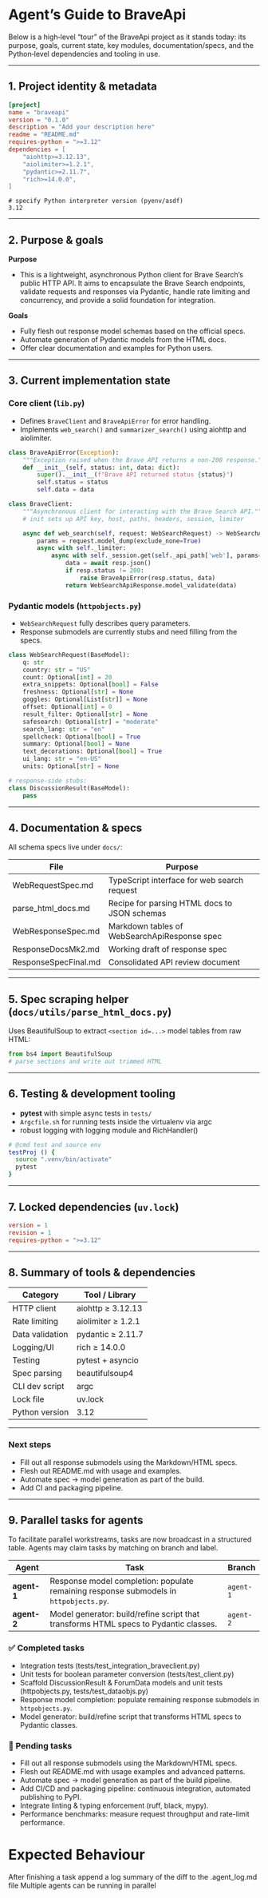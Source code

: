 # Agent’s Guide to BraveApi

Below is a high‑level “tour” of the BraveApi project as it stands today: its purpose, goals, current state, key modules, documentation/specs, and the Python‑level dependencies and tooling in use.

---

## 1. Project identity & metadata

```toml
[project]
name = "braveapi"
version = "0.1.0"
description = "Add your description here"
readme = "README.md"
requires-python = ">=3.12"
dependencies = [
    "aiohttp>=3.12.13",
    "aiolimiter>=1.2.1",
    "pydantic>=2.11.7",
    "rich>=14.0.0",
]
```

```text
# specify Python interpreter version (pyenv/asdf)
3.12
```

---

## 2. Purpose & goals

**Purpose**
- This is a lightweight, asynchronous Python client for Brave Search’s public HTTP API. It aims to encapsulate the Brave Search endpoints, validate requests and responses via Pydantic, handle rate limiting and concurrency, and provide a solid foundation for integration.

**Goals**
- Fully flesh out response model schemas based on the official specs.
- Automate generation of Pydantic models from the HTML docs.
- Offer clear documentation and examples for Python users.

---

## 3. Current implementation state

### Core client (`lib.py`)
- Defines `BraveClient` and `BraveApiError` for error handling.
- Implements `web_search()` and `summarizer_search()` using aiohttp and aiolimiter.

```python
class BraveApiError(Exception):
    """Exception raised when the Brave API returns a non-200 response."""
    def __init__(self, status: int, data: dict):
        super().__init__(f"Brave API returned status {status}")
        self.status = status
        self.data = data

class BraveClient:
    """Asynchronous client for interacting with the Brave Search API."""
    # init sets up API key, host, paths, headers, session, limiter

    async def web_search(self, request: WebSearchRequest) -> WebSearchApiResponse:
        params = request.model_dump(exclude_none=True)
        async with self._limiter:
            async with self._session.get(self._api_path['web'], params=params, headers=self._headers['web']) as resp:
                data = await resp.json()
                if resp.status != 200:
                    raise BraveApiError(resp.status, data)
                return WebSearchApiResponse.model_validate(data)
```

### Pydantic models (`httpobjects.py`)
- `WebSearchRequest` fully describes query parameters.
- Response submodels are currently stubs and need filling from the specs.

```python
class WebSearchRequest(BaseModel):
    q: str
    country: str = "US"
    count: Optional[int] = 20
    extra_snippets: Optional[bool] = False
    freshness: Optional[str] = None
    goggles: Optional[List[str]] = None
    offset: Optional[int] = 0
    result_filter: Optional[str] = None
    safesearch: Optional[str] = "moderate"
    search_lang: str = "en"
    spellcheck: Optional[bool] = True
    summary: Optional[bool] = None
    text_decorations: Optional[bool] = True
    ui_lang: str = "en-US"
    units: Optional[str] = None

# response-side stubs:
class DiscussionResult(BaseModel):
    pass
```

---

## 4. Documentation & specs

All schema specs live under `docs/`:

| File                    | Purpose                                      |
|-------------------------|----------------------------------------------|
| WebRequestSpec.md       | TypeScript interface for web search request  |
| parse_html_docs.md      | Recipe for parsing HTML docs to JSON schemas |
| WebResponseSpec.md      | Markdown tables of WebSearchApiResponse spec |
| ResponseDocsMk2.md      | Working draft of response spec               |
| ResponseSpecFinal.md    | Consolidated API review document             |

---

## 5. Spec scraping helper (`docs/utils/parse_html_docs.py`)

Uses BeautifulSoup to extract `<section id=...>` model tables from raw HTML:

```python
from bs4 import BeautifulSoup
# parse sections and write out trimmed HTML
```

---

## 6. Testing & development tooling

- **pytest** with simple async tests in `tests/`
- `Argcfile.sh` for running tests inside the virtualenv via argc
- robust logging with logging module and RichHandler()

```bash
# @cmd test and source env
testProj () {
  source ".venv/bin/activate"
  pytest
}
```

---

## 7. Locked dependencies (`uv.lock`)

```toml
version = 1
revision = 1
requires-python = ">=3.12"
```

---

## 8. Summary of tools & dependencies

| Category             | Tool / Library        |
|----------------------|-----------------------|
| HTTP client          | aiohttp ≥ 3.12.13     |
| Rate limiting        | aiolimiter ≥ 1.2.1    |
| Data validation      | pydantic ≥ 2.11.7     |
| Logging/UI           | rich ≥ 14.0.0         |
| Testing              | pytest + asyncio      |
| Spec parsing         | beautifulsoup4        |
| CLI dev script       | argc                  |
| Lock file            | uv.lock               |
| Python version       | 3.12                  |

---

### Next steps
- Fill out all response submodels using the Markdown/HTML specs.
- Flesh out README.md with usage and examples.
- Automate spec → model generation as part of the build.
- Add CI and packaging pipeline.

---

## 9. Parallel tasks for agents

To facilitate parallel workstreams, tasks are now broadcast in a structured table. Agents may claim tasks by matching on branch and label.

| Agent      | Task                                                                                           | Branch    |
| ---------- | ---------------------------------------------------------------------------------------------- | --------- |
| **agent-1** | Response model completion: populate remaining response submodels in `httpobjects.py`.          | `agent-1` |
| **agent-2** | Model generator: build/refine script that transforms HTML specs to Pydantic classes.           | `agent-2` |

### ✅ Completed tasks

- Integration tests (tests/test_integration_braveclient.py)
- Unit tests for boolean parameter conversion (tests/test_client.py)
- Scaffold DiscussionResult & ForumData models and unit tests (httpobjects.py, tests/test_dataobjs.py)
- Response model completion: populate remaining response submodels in `httpobjects.py`.
- Model generator: build/refine script that transforms HTML specs to Pydantic classes.

### 🚧 Pending tasks

- Fill out all response submodels using the Markdown/HTML specs.
- Flesh out README.md with usage examples and advanced patterns.
- Automate spec → model generation as part of the build pipeline.
- Add CI/CD and packaging pipeline: continuous integration, automated publishing to PyPI.
- Integrate linting & typing enforcement (ruff, black, mypy).
- Performance benchmarks: measure request throughput and rate-limit performance.

# Expected Behaviour

After finishing a task append a log summary of the diff to the .agent_log.md file
Multiple agents can be running in parallel
